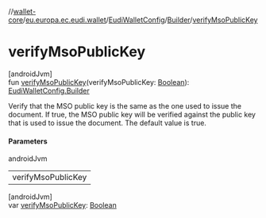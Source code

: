 //[wallet-core](../../../../index.md)/[eu.europa.ec.eudi.wallet](../../index.md)/[EudiWalletConfig](../index.md)/[Builder](index.md)/[verifyMsoPublicKey](verify-mso-public-key.md)

# verifyMsoPublicKey

[androidJvm]\
fun [verifyMsoPublicKey](verify-mso-public-key.md)(verifyMsoPublicKey: [Boolean](https://kotlinlang.org/api/latest/jvm/stdlib/kotlin/-boolean/index.html)): [EudiWalletConfig.Builder](index.md)

Verify that the MSO public key is the same as the one used to issue the document. If true, the MSO public key will be verified against the public key that is used to issue the document. The default value is true.

#### Parameters

androidJvm

| |
|---|
| verifyMsoPublicKey |

[androidJvm]\
var [verifyMsoPublicKey](verify-mso-public-key.md): [Boolean](https://kotlinlang.org/api/latest/jvm/stdlib/kotlin/-boolean/index.html)
